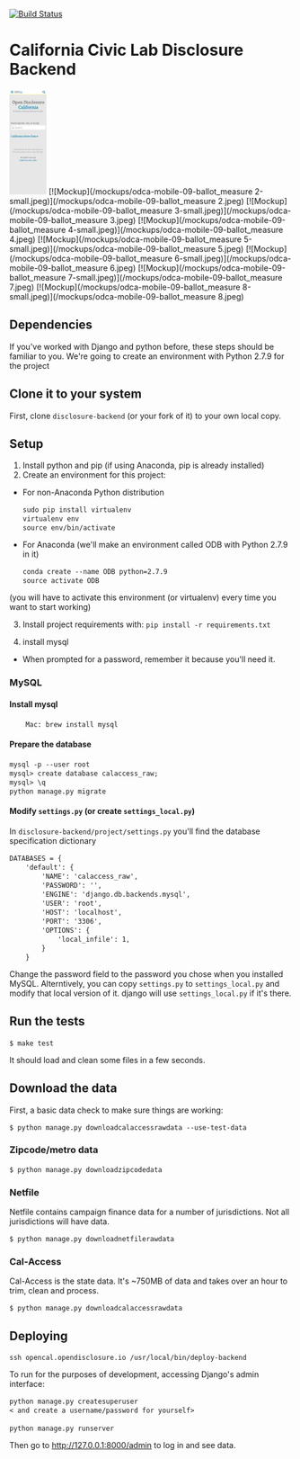 [![Build
Status](https://travis-ci.org/caciviclab/disclosure-backend.svg?branch=master)](https://travis-ci.org/caciviclab/disclosure-backend)

California Civic Lab Disclosure Backend
==================================================
[![Mockup](/mockups/odca-mobile-09-ballot_measure-small.jpeg)](/mockups/odca-mobile-09-ballot_measure.jpeg)
[![Mockup](/mockups/odca-mobile-09-ballot_measure 2-small.jpeg)](/mockups/odca-mobile-09-ballot_measure 2.jpeg)
[![Mockup](/mockups/odca-mobile-09-ballot_measure 3-small.jpeg)](/mockups/odca-mobile-09-ballot_measure 3.jpeg)
[![Mockup](/mockups/odca-mobile-09-ballot_measure 4-small.jpeg)](/mockups/odca-mobile-09-ballot_measure 4.jpeg)
[![Mockup](/mockups/odca-mobile-09-ballot_measure 5-small.jpeg)](/mockups/odca-mobile-09-ballot_measure 5.jpeg)
[![Mockup](/mockups/odca-mobile-09-ballot_measure 6-small.jpeg)](/mockups/odca-mobile-09-ballot_measure 6.jpeg)
[![Mockup](/mockups/odca-mobile-09-ballot_measure 7-small.jpeg)](/mockups/odca-mobile-09-ballot_measure 7.jpeg)
[![Mockup](/mockups/odca-mobile-09-ballot_measure 8-small.jpeg)](/mockups/odca-mobile-09-ballot_measure 8.jpeg)

## Dependencies

If you've worked with Django and python before, these steps should be familiar to you.
We're going to create an environment with Python 2.7.9 for the project

## Clone it to your system

First, clone `disclosure-backend` (or your fork of it) to your own local copy.

## Setup

1. Install python and pip (if using Anaconda, pip is already installed)
2. Create an environment for this project:
  * For non-Anaconda Python distribution 
    ```
    sudo pip install virtualenv
    virtualenv env
    source env/bin/activate
    ```

  * For Anaconda (we'll make an environment called ODB with Python 2.7.9 in it)
    ```
    conda create --name ODB python=2.7.9
    source activate ODB
    ```

  (you will have to activate this environment (or virtualenv) every time you want to start working)

3. Install project requirements with:
   `pip install -r requirements.txt`

4. install mysql 
  * When prompted for a password, remember it because you'll need it.

### MySQL

#### Install mysql

```
    Mac: brew install mysql
```

#### Prepare the database

```
mysql -p --user root
mysql> create database calaccess_raw;
mysql> \q
python manage.py migrate
```

#### Modify `settings.py` (or create `settings_local.py`)
In `disclosure-backend/project/settings.py` you'll find the database specification dictionary 
```
DATABASES = {
    'default': {
        'NAME': 'calaccess_raw',
        'PASSWORD': '',
        'ENGINE': 'django.db.backends.mysql',
        'USER': 'root',
        'HOST': 'localhost',
        'PORT': '3306',
        'OPTIONS': {
            'local_infile': 1,
        }
    }
```
Change the password field to the password you chose when you installed MySQL. 
Alterntively, you can copy `settings.py` to `settings_local.py` and modify that local version of it.
django will use `settings_local.py` if it's there.


## Run the tests

    $ make test

It should load and clean some files in a few seconds.

## Download the data

First, a basic data check to make sure things are working:

    $ python manage.py downloadcalaccessrawdata --use-test-data

### Zipcode/metro data

    $ python manage.py downloadzipcodedata

### Netfile

Netfile contains campaign finance data for a number of jurisdictions. Not all
jurisdictions will have data.

    $ python manage.py downloadnetfilerawdata

### Cal-Access

Cal-Access is the state data. It's ~750MB of data and takes over an hour to
trim, clean and process.

    $ python manage.py downloadcalaccessrawdata

## Deploying

```
ssh opencal.opendisclosure.io /usr/local/bin/deploy-backend
```

To run for the purposes of development, accessing Django's admin interface:

```
python manage.py createsuperuser
< and create a username/password for yourself>

python manage.py runserver
```

Then go to http://127.0.0.1:8000/admin to log in and see data.

